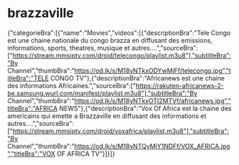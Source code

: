 # brazzaville
{"categorieBra":[{"name":"Movies","videos":[{"descriptionBra":"Tele Congo est une chaine nationale du congo brazza en diffusant des emissions, informations, sports, theatres, musique et autres....","sourceBra":["https://stream.mmsiptv.com/droid/telecongo/playlist.m3u8"],"subtitleBra":"By Channel","thumbBra":"https://od.lk/s/M18yNTkxODYwMjFf/telecongo.jpg","titleBra":"TELE CONGO TV"},{"descriptionBra":"Africanews est une chaine des informations Africaines.","sourceBra":["https://rakuten-africanews-2-be.samsung.wurl.com/manifest/playlist.m3u8"],"subtitleBra":"By Channel","thumbBra":"https://od.lk/s/M18yNTkxOTI2MTVf/africanews.jpg","titleBra":"AFRICA NEWS"},{"descriptionBra":"Vox Of Africa est la chaine des americains qui emette a Brazzaville en diffusant des informations et autres....","sourceBra":["https://stream.mmsiptv.com/droid/voxafrica/playlist.m3u8"],"subtitleBra":"By Channel","thumbBra":"https://od.lk/s/M18yNTQyMjY1NDFf/VOX_AFRICA.jpg","titleBra":"VOX OF AFRICA TV"}]}]}
